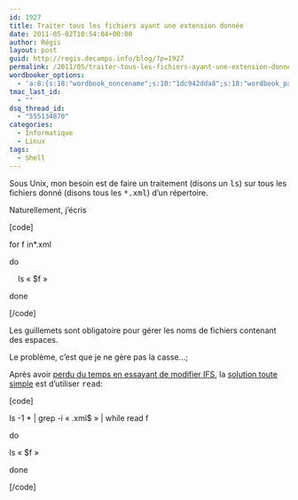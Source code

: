 ```yaml
---
id: 1927
title: Traiter tous les fichiers ayant une extension donnée
date: 2011-05-02T10:54:04+00:00
author: Régis
layout: post
guid: http://regis.decamps.info/blog/?p=1927
permalink: /2011/05/traiter-tous-les-fichiers-ayant-une-extension-donnee/
wordbooker_options:
  - 'a:8:{s:18:"wordbook_noncename";s:10:"1dc942dda8";s:18:"wordbook_page_post";s:4:"-100";s:18:"wordbook_orandpage";s:1:"2";s:23:"wordbook_default_author";s:1:"1";s:23:"wordbook_extract_length";s:3:"256";s:19:"wordbook_actionlink";s:3:"300";s:18:"wordbook_attribute";s:0:"";s:29:"wordbooker_status_update_text";s:33:"New blog post :  %title% - %link%";}'
tmac_last_id:
  - ""
dsq_thread_id:
  - "555134870"
categories:
  - Informatique
  - Linux
tags:
  - Shell
---
```

Sous Unix, mon besoin est de faire un traitement (disons un <tt>ls</tt>) sur tous les fichiers donné (disons tous les <tt>*.xml</tt>) d’un répertoire.

Naturellement, j’écris
  
[code]
  
for f in*.xml
  
do
  
    ls « $f »
  
done
  
[/code]

Les guillemets sont obligatoire pour gérer les noms de fichiers contenant des espaces.

Le problème, c’est que je ne gère pas la casse…;

Après avoir [perdu du temps en essayant de modifier IFS](http://www.cyberciti.biz/tips/handling-filenames-with-spaces-in-bash.html), la [solution toute simple](http://www.macgeekery.com/tips/cli/handling_filenames_with_spaces_in_bash) est d’utiliser <tt>read</tt>:
  
[code]
  
ls -1 * | grep -i « .xml$ » | while read f
  
do
      
ls « $f »
  
done
  
[/code]
